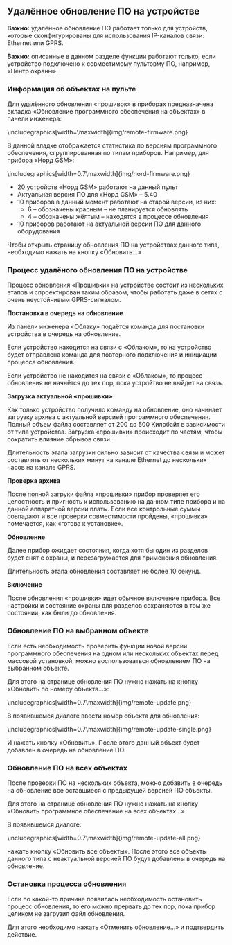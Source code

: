 
## Удалённое обновление ПО на устройстве

**Важно:** удалённое обновление ПО работает только для устройств, которые сконфигурированы для использования IP-каналов связи: Ethernet или GPRS.

**Важно:** описанные в данном разделе функции работают только, если устройство подключено к совместимому пультовму ПО, например, «Центр охраны». 

### Информация об объектах на пульте

Для удалённого обновления «прошивок» в приборах предназначена вкладка «Обновление программного обеспечения на объектах» в панели инженера:

\includegraphics[width=\maxwidth]{img/remote-firmware.png}

В данной владке отображается статистика по версиям программного обеспечения, сгруппированная по типам приборов. Например, для прибора «Норд GSM»:

\includegraphics[width=0.7\maxwidth]{img/nord-firmware.png}

* 20 устройств «Норд GSM» работают на данный пульт
* Актуальная версия ПО для «Норд GSM» – 5.40
* 10 приборов в данный момент работают на старой версии, из них:
  * 6 – обозначены красным – не планируется обновлять
  * 4 – обозначены жёлтым – находятся в процессе обновления
* 10 приборов работают на актуальной версии ПО для данного оборудования

Чтобы открыть страницу обновления ПО на устройствах данного типа, необходимо нажать на кнопку «Обновить...»

### Процесс удалёного обновления ПО на устройстве

Процесс обновления «Прошивки» на устройстве состоит из нескольких этапов и спроектирован таким образом, чтобы работать даже в сетях с очень неустойчивым GPRS-сигналом.

**Постановка в очередь на обновление**

Из панели инженера «Облаку» подаётся команда для постановки устройства в очередь на обновление.

Если устройство находится на связи с «Облаком», то на устройство будет отправлена команда для повторного подключения и инициации процесса обновления.

Если устройство не находится на связи с «Облаком», то процесс обновления не начнётся до тех пор, пока устройтво не выйдет на связь.

**Загрузка актуальной «прошивки»**

Как только устройство получило команду на обновление, оно начинает загрузку архива с актуальной версией программного обеспечения. Полный объем файла составляет от 200 до 500 Килобайт в зависимости от типа устройства. Загрузка «прошивки» происходит по частям, чтобы сократить влияние обрывов связи.

Длительность этапа загрузки сильно зависит от качества связи и может составлять от нескольких минут на канале Ethernet до нескольких часов на канале GPRS.

**Проверка архива**

После полной загруки файла «прошивки» прибор проверяет его целостность и пригность к использованию на данном типе прибора и на данной аппаратной версии платы. Если все контрольные суммы совпадают и все проверки совместимости пройдены, «прошивка» помечается, как «готова к установке».

**Обновление**

Далее прибор ожидает состояния, когда хотя бы один из разделов будет снят с охраны, и перезагружается для применения обновления.

Длительность этапа обновления составляет не более 10 секунд.

**Включение**

После обновления «прошивки» идет обычное включение прибора. Все настройки и состояние охраны для разделов сохраняются в том же состоянии, как были до обновления.

### Обновление ПО на выбранном объекте

Если есть необходимость проверить функции новой версии программного обеспечения на одном или нескольких объектах перед массовой установкой, можно воспользоваться обновлением ПО на выбранном объекте.

Для этого на странице обновления ПО нужно нажать на кнопку «Обновить по номеру объекта...»:

\includegraphics[width=0.7\maxwidth]{img/remote-update.png}

В появившемся диалоге ввести номер объекта для обновления:

\includegraphics[width=0.7\maxwidth]{img/remote-update-single.png}

И нажать кнопку «Обновить». После этого данный объект будет добавлен в очередь на обновление ПО.

### Обновление ПО на всех объектах

После проверки ПО на нескольких объекта, можно добавить в очередь на обновление все оставшиеся с предыдущей версией ПО объекты.

Для этого на странице обновления ПО нужно нажать на кнопку «Обновить программное обеспечение на всех объектах...»

В появившемся диалоге:

\includegraphics[width=0.7\maxwidth]{img/remote-update-all.png}

нажать кнопку «Обновить все объекты». После этого все объекты данного типа с неактуальной версией ПО будут добавлены в очередь на обновление.

### Остановка процесса обновления

Если по какой-то причине появилась необходимость остановить процесс обновления, то его можно прервать до тех пор, пока прибор целиком не загрузил файл обновления.

Для этого необходимо нажать «Отменить обновление...» и подтвердить действие.
